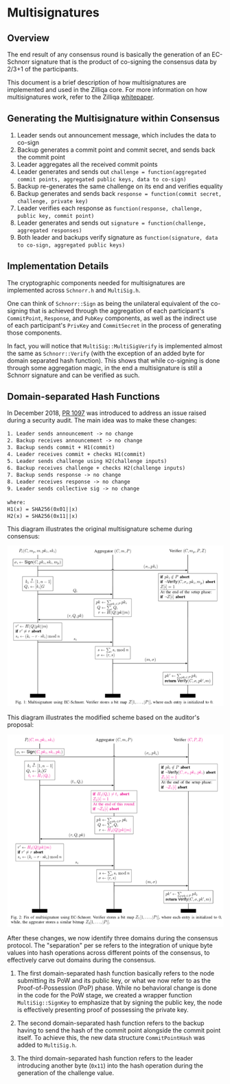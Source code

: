 # Multisignatures

## Overview

The end result of any consensus round is basically the generation of an EC-Schnorr signature that is the product of co-signing the consensus data by 2/3+1 of the participants.

This document is a brief description of how multisignatures are implemented and used in the Zilliqa core. For more information on how multisignatures work, refer to the Zilliqa [whitepaper](https://docs.zilliqa.com/whitepaper.pdf).

## Generating the Multisignature within Consensus

1. Leader sends out announcement message, which includes the data to co-sign
1. Backup generates a commit point and commit secret, and sends back the commit point
1. Leader aggregates all the received commit points
1. Leader generates and sends out `challenge = function(aggregated commit points, aggregated public keys, data to co-sign)`
1. Backup re-generates the same challenge on its end and verifies equality
1. Backup generates and sends back `response = function(commit secret, challenge, private key)`
1. Leader verifies each response as `function(response, challenge, public key, commit point)`
1. Leader generates and sends out `signature = function(challenge, aggregated responses)`
1. Both leader and backups verify signature as `function(signature, data to co-sign, aggregated public keys)`

## Implementation Details

The cryptographic components needed for multisignatures are implemented across `Schnorr.h` and `MultiSig.h`.

One can think of `Schnorr::Sign` as being the unilateral equivalent of the co-signing that is achieved through the aggregation of each participant's `CommitPoint`, `Response`, and `PubKey` components, as well as the indirect use of each participant's `PrivKey` and `CommitSecret` in the process of generating those components.

In fact, you will notice that `MultiSig::MultiSigVerify` is implemented almost the same as `Schnorr::Verify` (with the exception of an added byte for domain separated hash function). This shows that while co-signing is done through some aggregation magic, in the end a multisignature is still a Schnorr signature and can be verified as such.

## Domain-separated Hash Functions

In December 2018, [PR 1097](https://github.com/Zilliqa/Zilliqa/pull/1097) was introduced to address an issue raised during a security audit. The main idea was to make these changes:

```console
1. Leader sends announcement -> no change
2. Backup receives announcement -> no change
3. Backup sends commit + H1(commit)
4. Leader receives commit + checks H1(commit)
5. Leader sends challenge using H2(challenge inputs)
6. Backup receives challenge + checks H2(challenge inputs)
7. Backup sends response -> no change
8. Leader receives response -> no change
9. Leader sends collective sig -> no change

where:
H1(x) = SHA256(0x01||x)
H2(x) = SHA256(0x11||x)
```

This diagram illustrates the original multisignature scheme during consensus:

![image01](images/features/multisignatures/image01.png)

This diagram illustrates the modified scheme based on the auditor's proposal:

![image02](images/features/multisignatures/image02.png)

After these changes, we now identify three domains during the consensus protocol. The "separation" per se refers to the integration of unique byte values into hash operations across different points of the consensus, to effectively carve out domains during the consensus.

1. The first domain-separated hash function basically refers to the node submitting its PoW and its public key, or what we now refer to as the Proof-of-Possession (PoP) phase. While no behavioral change is done in the code for the PoW stage, we created a wrapper function `MultiSig::SignKey` to emphasize that by signing the public key, the node is effectively presenting proof of possessing the private key.

1. The second domain-separated hash function refers to the backup having to send the hash of the commit point alongside the commit point itself. To achieve this, the new data structure `CommitPointHash` was added to `MultiSig.h`.

1. The third domain-separated hash function refers to the leader introducing another byte (`0x11`) into the hash operation during the generation of the challenge value.
